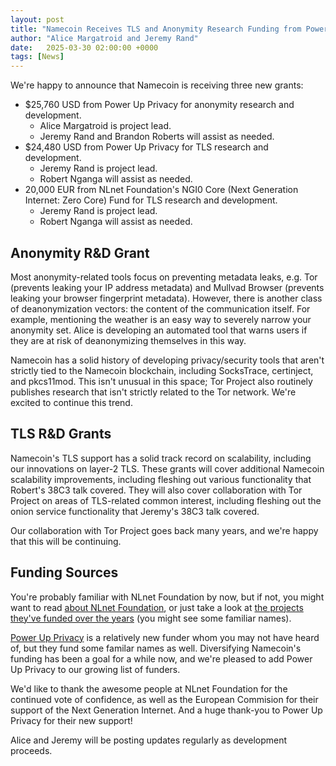 ```yaml
---
layout: post
title: "Namecoin Receives TLS and Anonymity Research Funding from Power Up Privacy and NLnet Foundation’s NGI0 Core Fund"
author: "Alice Margatroid and Jeremy Rand"
date:   2025-03-30 02:00:00 +0000
tags: [News]
---
```


We're happy to announce that Namecoin is receiving three new grants:

* $25,760 USD from Power Up Privacy for anonymity research and development.
    * Alice Margatroid is project lead.
    * Jeremy Rand and Brandon Roberts will assist as needed.
* $24,480 USD from Power Up Privacy for TLS research and development.
    * Jeremy Rand is project lead.
    * Robert Nganga will assist as needed.
* 20,000 EUR from NLnet Foundation's NGI0 Core (Next Generation Internet: Zero Core) Fund for TLS research and development.
    * Jeremy Rand is project lead.
    * Robert Nganga will assist as needed.

## Anonymity R&D Grant

Most anonymity-related tools focus on preventing metadata leaks, e.g. Tor (prevents leaking your IP address metadata) and Mullvad Browser (prevents leaking your browser fingerprint metadata). However, there is another class of deanonymization vectors: the content of the communication itself. For example, mentioning the weather is an easy way to severely narrow your anonymity set. Alice is developing an automated tool that warns users if they are at risk of deanonymizing themselves in this way.

Namecoin has a solid history of developing privacy/security tools that aren't strictly tied to the Namecoin blockchain, including SocksTrace, certinject, and pkcs11mod. This isn't unusual in this space; Tor Project also routinely publishes research that isn't strictly related to the Tor network. We're excited to continue this trend.

## TLS R&D Grants

Namecoin's TLS support has a solid track record on scalability, including our innovations on layer-2 TLS. These grants will cover additional Namecoin scalability improvements, including fleshing out various functionality that Robert's 38C3 talk covered. They will also cover collaboration with Tor Project on areas of TLS-related common interest, including fleshing out the onion service functionality that Jeremy's 38C3 talk covered.

Our collaboration with Tor Project goes back many years, and we're happy that this will be continuing.

## Funding Sources

You're probably familiar with NLnet Foundation by now, but if not, you might want to read [about NLnet Foundation](https://nlnet.nl/foundation/), or just take a look at [the projects they've funded over the years](https://nlnet.nl/thema/index.html) (you might see some familiar names).

[Power Up Privacy](https://powerupprivacy.com/) is a relatively new funder whom you may not have heard of, but they fund some familar names as well. Diversifying Namecoin's funding has been a goal for a while now, and we're pleased to add Power Up Privacy to our growing list of funders.

We'd like to thank the awesome people at NLnet Foundation for the continued vote of confidence, as well as the European Commision for their support of the Next Generation Internet. And a huge thank-you to Power Up Privacy for their new support!

Alice and Jeremy will be posting updates regularly as development proceeds.
